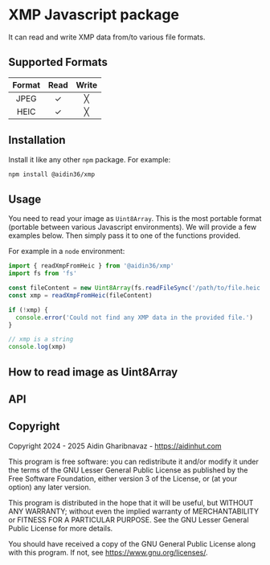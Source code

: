 # XMP Javascript package

It can read and write XMP data from/to various file formats.

## Supported Formats

| Format | Read | Write |
| :----: | :--: | :---: |
|  JPEG  |  ✓   |   ╳   |
|  HEIC  |  ✓   |   ╳   |

## Installation

Install it like any other `npm` package. For example:

```bash
npm install @aidin36/xmp
```

## Usage

You need to read your image as `Uint8Array`. This is the most portable format
(portable between various Javascript environments). We will provide a few
examples below. Then simply pass it to one of the functions provided.

For example in a `node` environment:

```Typescript
import { readXmpFromHeic } from '@aidin36/xmp'
import fs from 'fs'

const fileContent = new Uint8Array(fs.readFileSync('/path/to/file.heic'))
const xmp = readXmpFromHeic(fileContent)

if (!xmp) {
  console.error('Could not find any XMP data in the provided file.')
}

// xmp is a string
console.log(xmp)
```

## How to read image as Uint8Array

## API

## Copyright

Copyright 2024 - 2025 Aidin Gharibnavaz - https://aidinhut.com

This program is free software: you can redistribute it and/or modify it under the terms of the GNU Lesser General Public License as published by the Free Software Foundation, either version 3 of the License, or (at your option) any later version.

This program is distributed in the hope that it will be useful, but WITHOUT ANY WARRANTY; without even the implied warranty of MERCHANTABILITY or FITNESS FOR A PARTICULAR PURPOSE. See the GNU Lesser General Public License for more details.

You should have received a copy of the GNU General Public License along with this program. If not, see <https://www.gnu.org/licenses/>.
